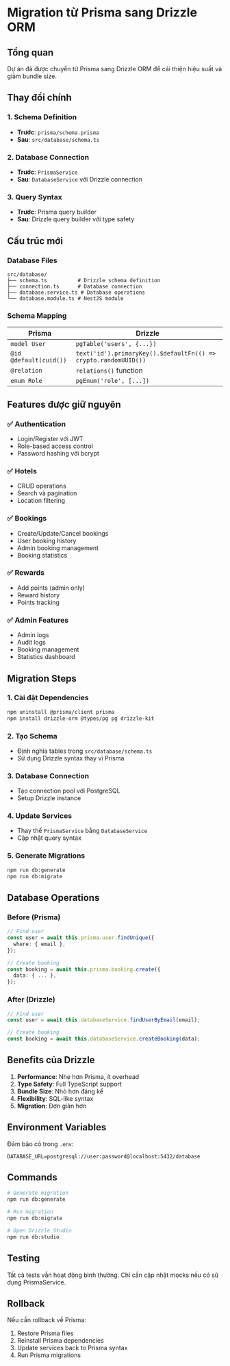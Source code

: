# Migration từ Prisma sang Drizzle ORM

## Tổng quan

Dự án đã được chuyển từ Prisma sang Drizzle ORM để cải thiện hiệu suất và giảm bundle size.

## Thay đổi chính

### 1. Schema Definition

- **Trước**: `prisma/schema.prisma`
- **Sau**: `src/database/schema.ts`

### 2. Database Connection

- **Trước**: `PrismaService`
- **Sau**: `DatabaseService` với Drizzle connection

### 3. Query Syntax

- **Trước**: Prisma query builder
- **Sau**: Drizzle query builder với type safety

## Cấu trúc mới

### Database Files

```
src/database/
├── schema.ts          # Drizzle schema definition
├── connection.ts      # Database connection
├── database.service.ts # Database operations
└── database.module.ts # NestJS module
```

### Schema Mapping

| Prisma                 | Drizzle                                                         |
| ---------------------- | --------------------------------------------------------------- |
| `model User`           | `pgTable('users', {...})`                                       |
| `@id @default(cuid())` | `text('id').primaryKey().$defaultFn(() => crypto.randomUUID())` |
| `@relation`            | `relations()` function                                          |
| `enum Role`            | `pgEnum('role', [...])`                                         |

## Features được giữ nguyên

### ✅ Authentication

- Login/Register với JWT
- Role-based access control
- Password hashing với bcrypt

### ✅ Hotels

- CRUD operations
- Search và pagination
- Location filtering

### ✅ Bookings

- Create/Update/Cancel bookings
- User booking history
- Admin booking management
- Booking statistics

### ✅ Rewards

- Add points (admin only)
- Reward history
- Points tracking

### ✅ Admin Features

- Admin logs
- Audit logs
- Booking management
- Statistics dashboard

## Migration Steps

### 1. Cài đặt Dependencies

```bash
npm uninstall @prisma/client prisma
npm install drizzle-orm @types/pg pg drizzle-kit
```

### 2. Tạo Schema

- Định nghĩa tables trong `src/database/schema.ts`
- Sử dụng Drizzle syntax thay vì Prisma

### 3. Database Connection

- Tạo connection pool với PostgreSQL
- Setup Drizzle instance

### 4. Update Services

- Thay thế `PrismaService` bằng `DatabaseService`
- Cập nhật query syntax

### 5. Generate Migrations

```bash
npm run db:generate
npm run db:migrate
```

## Database Operations

### Before (Prisma)

```typescript
// Find user
const user = await this.prisma.user.findUnique({
  where: { email },
});

// Create booking
const booking = await this.prisma.booking.create({
  data: { ... },
});
```

### After (Drizzle)

```typescript
// Find user
const user = await this.databaseService.findUserByEmail(email);

// Create booking
const booking = await this.databaseService.createBooking(data);
```

## Benefits của Drizzle

1. **Performance**: Nhẹ hơn Prisma, ít overhead
2. **Type Safety**: Full TypeScript support
3. **Bundle Size**: Nhỏ hơn đáng kể
4. **Flexibility**: SQL-like syntax
5. **Migration**: Đơn giản hơn

## Environment Variables

Đảm bảo có trong `.env`:

```
DATABASE_URL=postgresql://user:password@localhost:5432/database
```

## Commands

```bash
# Generate migration
npm run db:generate

# Run migration
npm run db:migrate

# Open Drizzle Studio
npm run db:studio
```

## Testing

Tất cả tests vẫn hoạt động bình thường. Chỉ cần cập nhật mocks nếu có sử dụng PrismaService.

## Rollback

Nếu cần rollback về Prisma:

1. Restore Prisma files
2. Reinstall Prisma dependencies
3. Update services back to Prisma syntax
4. Run Prisma migrations
